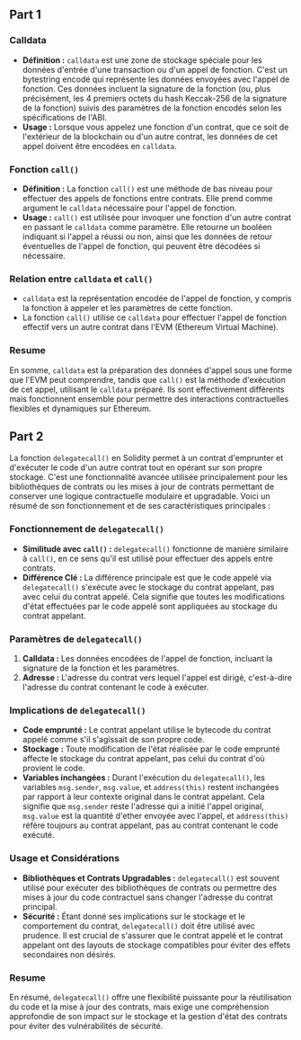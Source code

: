 ## Part 1
### Calldata

- **Définition :** `calldata` est une zone de stockage spéciale pour les données d'entrée d'une transaction ou d'un appel de fonction. C'est un bytestring encodé qui représente les données envoyées avec l'appel de fonction. Ces données incluent la signature de la fonction (ou, plus précisément, les 4 premiers octets du hash Keccak-256 de la signature de la fonction) suivis des paramètres de la fonction encodés selon les spécifications de l'ABI.
- **Usage :** Lorsque vous appelez une fonction d'un contrat, que ce soit de l'extérieur de la blockchain ou d'un autre contrat, les données de cet appel doivent être encodées en `calldata`.

### Fonction `call()`

- **Définition :** La fonction `call()` est une méthode de bas niveau pour effectuer des appels de fonctions entre contrats. Elle prend comme argument le `calldata` nécessaire pour l'appel de fonction.
- **Usage :** `call()` est utilisée pour invoquer une fonction d'un autre contrat en passant le `calldata` comme paramètre. Elle retourne un booléen indiquant si l'appel a réussi ou non, ainsi que les données de retour éventuelles de l'appel de fonction, qui peuvent être décodées si nécessaire.

### Relation entre `calldata` et `call()`

- `calldata` est la représentation encodée de l'appel de fonction, y compris la fonction à appeler et les paramètres de cette fonction.
- La fonction `call()` utilise ce `calldata` pour effectuer l'appel de fonction effectif vers un autre contrat dans l'EVM (Ethereum Virtual Machine).
### Resume
En somme, `calldata` est la préparation des données d'appel sous une forme que l'EVM peut comprendre, tandis que `call()` est la méthode d'exécution de cet appel, utilisant le `calldata` préparé. Ils sont effectivement différents mais fonctionnent ensemble pour permettre des interactions contractuelles flexibles et dynamiques sur Ethereum.

## Part 2
  
La fonction `delegatecall()` en Solidity permet à un contrat d'emprunter et d'exécuter le code d'un autre contrat tout en opérant sur son propre stockage. C'est une fonctionnalité avancée utilisée principalement pour les bibliothèques de contrats ou les mises à jour de contrats permettant de conserver une logique contractuelle modulaire et upgradable. Voici un résumé de son fonctionnement et de ses caractéristiques principales :

### Fonctionnement de `delegatecall()`

- **Similitude avec `call()` :** `delegatecall()` fonctionne de manière similaire à `call()`, en ce sens qu'il est utilisé pour effectuer des appels entre contrats.
- **Différence Clé :** La différence principale est que le code appelé via `delegatecall()` s'exécute avec le stockage du contrat appelant, pas avec celui du contrat appelé. Cela signifie que toutes les modifications d'état effectuées par le code appelé sont appliquées au stockage du contrat appelant.

### Paramètres de `delegatecall()`

1. **Calldata :** Les données encodées de l'appel de fonction, incluant la signature de la fonction et les paramètres.
2. **Adresse :** L'adresse du contrat vers lequel l'appel est dirigé, c'est-à-dire l'adresse du contrat contenant le code à exécuter.

### Implications de `delegatecall()`

- **Code emprunté :** Le contrat appelant utilise le bytecode du contrat appelé comme s'il s'agissait de son propre code.
- **Stockage :** Toute modification de l'état réalisée par le code emprunté affecte le stockage du contrat appelant, pas celui du contrat d'où provient le code.
- **Variables inchangées :** Durant l'exécution du `delegatecall()`, les variables `msg.sender`, `msg.value`, et `address(this)` restent inchangées par rapport à leur contexte original dans le contrat appelant. Cela signifie que `msg.sender` reste l'adresse qui a initié l'appel original, `msg.value` est la quantité d'ether envoyée avec l'appel, et `address(this)` réfère toujours au contrat appelant, pas au contrat contenant le code exécuté.

### Usage et Considérations

- **Bibliothèques et Contrats Upgradables :** `delegatecall()` est souvent utilisé pour exécuter des bibliothèques de contrats ou permettre des mises à jour du code contractuel sans changer l'adresse du contrat principal.
- **Sécurité :** Étant donné ses implications sur le stockage et le comportement du contrat, `delegatecall()` doit être utilisé avec prudence. Il est crucial de s'assurer que le contrat appelé et le contrat appelant ont des layouts de stockage compatibles pour éviter des effets secondaires non désirés.

### Resume
En résumé, `delegatecall()` offre une flexibilité puissante pour la réutilisation du code et la mise à jour des contrats, mais exige une compréhension approfondie de son impact sur le stockage et la gestion d'état des contrats pour éviter des vulnérabilités de sécurité.